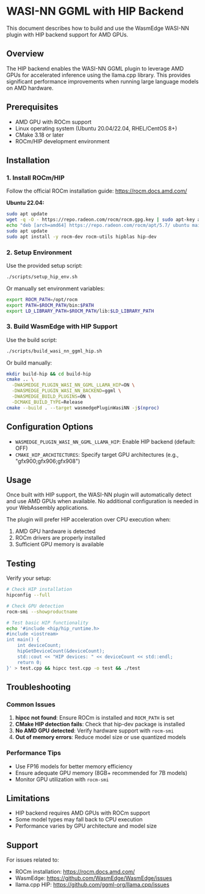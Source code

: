 # WASI-NN GGML with HIP Backend

This document describes how to build and use the WasmEdge WASI-NN plugin with HIP backend support for AMD GPUs.

## Overview

The HIP backend enables the WASI-NN GGML plugin to leverage AMD GPUs for accelerated inference using the llama.cpp library. This provides significant performance improvements when running large language models on AMD hardware.

## Prerequisites

- AMD GPU with ROCm support
- Linux operating system (Ubuntu 20.04/22.04, RHEL/CentOS 8+)
- CMake 3.18 or later
- ROCm/HIP development environment

## Installation

### 1. Install ROCm/HIP

Follow the official ROCm installation guide: https://rocm.docs.amd.com/

**Ubuntu 22.04:**
```bash
sudo apt update
wget -q -O - https://repo.radeon.com/rocm/rocm.gpg.key | sudo apt-key add -
echo "deb [arch=amd64] https://repo.radeon.com/rocm/apt/5.7/ ubuntu main" | sudo tee /etc/apt/sources.list.d/rocm.list
sudo apt update
sudo apt install -y rocm-dev rocm-utils hipblas hip-dev
```

### 2. Setup Environment

Use the provided setup script:
```bash
./scripts/setup_hip_env.sh
```

Or manually set environment variables:
```bash
export ROCM_PATH=/opt/rocm
export PATH=$ROCM_PATH/bin:$PATH
export LD_LIBRARY_PATH=$ROCM_PATH/lib:$LD_LIBRARY_PATH
```

### 3. Build WasmEdge with HIP Support

Use the build script:
```bash
./scripts/build_wasi_nn_ggml_hip.sh
```

Or build manually:
```bash
mkdir build-hip && cd build-hip
cmake .. \
  -DWASMEDGE_PLUGIN_WASI_NN_GGML_LLAMA_HIP=ON \
  -DWASMEDGE_PLUGIN_WASI_NN_BACKEND=ggml \
  -DWASMEDGE_BUILD_PLUGINS=ON \
  -DCMAKE_BUILD_TYPE=Release
cmake --build . --target wasmedgePluginWasiNN -j$(nproc)
```

## Configuration Options

- `WASMEDGE_PLUGIN_WASI_NN_GGML_LLAMA_HIP`: Enable HIP backend (default: OFF)
- `CMAKE_HIP_ARCHITECTURES`: Specify target GPU architectures (e.g., "gfx900;gfx906;gfx908")

## Usage

Once built with HIP support, the WASI-NN plugin will automatically detect and use AMD GPUs when available. No additional configuration is needed in your WebAssembly applications.

The plugin will prefer HIP acceleration over CPU execution when:
1. AMD GPU hardware is detected
2. ROCm drivers are properly installed
3. Sufficient GPU memory is available

## Testing

Verify your setup:
```bash
# Check HIP installation
hipconfig --full

# Check GPU detection
rocm-smi --showproductname

# Test basic HIP functionality
echo '#include <hip/hip_runtime.h>
#include <iostream>
int main() {
    int deviceCount;
    hipGetDeviceCount(&deviceCount);
    std::cout << "HIP devices: " << deviceCount << std::endl;
    return 0;
}' > test.cpp && hipcc test.cpp -o test && ./test
```

## Troubleshooting

### Common Issues

1. **hipcc not found**: Ensure ROCm is installed and `ROCM_PATH` is set
2. **CMake HIP detection fails**: Check that hip-dev package is installed
3. **No AMD GPU detected**: Verify hardware support with `rocm-smi`
4. **Out of memory errors**: Reduce model size or use quantized models

### Performance Tips

- Use FP16 models for better memory efficiency
- Ensure adequate GPU memory (8GB+ recommended for 7B models)
- Monitor GPU utilization with `rocm-smi`

## Limitations

- HIP backend requires AMD GPUs with ROCm support
- Some model types may fall back to CPU execution
- Performance varies by GPU architecture and model size

## Support

For issues related to:
- ROCm installation: https://rocm.docs.amd.com/
- WasmEdge: https://github.com/WasmEdge/WasmEdge/issues
- llama.cpp HIP: https://github.com/ggml-org/llama.cpp/issues
